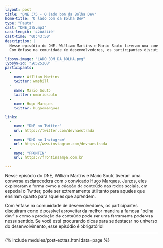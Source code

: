 ```yaml
---
layout: post
title: "DNE 375 - O lado bom da Bolha Dev"
home-title: "O lado bom da Bolha Dev"
type: "Pauta"
cast: "DNE_375.mp3"
cast-length: "42082119"
cast-time: "00:43:50"
description: | 
  Nesse episódio do DNE, William Martins e Mario Souto tiveram uma conversa esclarecedora com o convidado Hugo Marques. Juntos, eles exploraram a forma como a criação de conteúdo nas redes sociais, em especial o Twitter, pode ser extremamente útil tanto para aqueles que ensinam quanto para aqueles que aprendem.
  Com ênfase na comunidade de desenvolvedores, os participantes discutiram como é possível aproveitar da melhor maneira a famosa "bolha dev" e como a produção de conteúdo pode ser uma ferramenta poderosa nesse sentido. Se você está procurando dicas para se destacar no universo do desenvolvimento, esse episódio é obrigatório!

libsyn-image: "LADO_BOM_DA_BOLHA.png"
lybsyn-id: "26525208"
participants:
  -
    name: Willian Martins
    twitter: wmsbill
  -
    name: Mario Souto
    twitter: omariosouto
  -
    name: Hugo Marques
    twitter: hugaomarques

links:
  -
    name: "DNE no Twitter"
    url: https://twitter.com/devnaestrada
  -
    name: "DNE no Instagram"
    url: https://www.instagram.com/devnaestrada
  -
    name: "FRONTIN"
    url: https://frontinsampa.com.br

---
```


Nesse episódio do DNE, William Martins e Mario Souto tiveram uma conversa esclarecedora com o convidado Hugo Marques. Juntos, eles exploraram a forma como a criação de conteúdo nas redes sociais, em especial o Twitter, pode ser extremamente útil tanto para aqueles que ensinam quanto para aqueles que aprendem.

Com ênfase na comunidade de desenvolvedores, os participantes discutiram como é possível aproveitar da melhor maneira a famosa "bolha dev" e como a produção de conteúdo pode ser uma ferramenta poderosa nesse sentido. Se você está procurando dicas para se destacar no universo do desenvolvimento, esse episódio é obrigatório!

---

{% include modules/post-extras.html data=page %}
